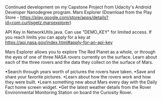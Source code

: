 Continued development on my Capstone Project from Udacity's Android Developer Nanodegree program. 
Mars Explorer  (Download from the Play Store - https://play.google.com/store/apps/details?id=com.curtisgetz.marsexplorer) 

 API Key in NetworkUtils.java.  Can use "DEMO_KEY" for limited access.  If you reach limits you can apply for a key at https://api.nasa.gov/index.html#apply-for-an-api-key


Mars Explorer allows you to explore The Red Planet as a whole, or through the eyes of one of three NASA rovers currently on the surface. 
Learn about each of the three rovers and the data they collect on the surface of Mars. 

•Search through years worth of pictures the rovers have taken. 
•Save and share your favorite pictures. 
•Learn about how the rovers work and how they were built. 
•Learn something new about Mars every day with the Daily Fact home screen widget.
•Get the latest weather details from the Rover Environmental Monitoring Station on board the Curiosity Rover.

